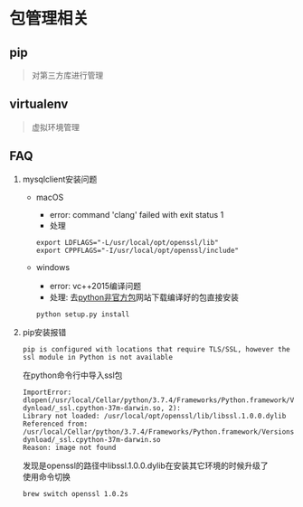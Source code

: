 # 包管理相关

## pip

> 对第三方库进行管理

## virtualenv

> 虚拟环境管理

## FAQ

1. mysqlclient安装问题

    - macOS
        - error: command 'clang' failed with exit status 1
        - 处理

        ```shell
        export LDFLAGS="-L/usr/local/opt/openssl/lib"
        export CPPFLAGS="-I/usr/local/opt/openssl/include"
        ```

    - windows
        - error: vc++2015编译问题
        - 处理: 去[python非官方包](https://www.lfd.uci.edu/~gohlke/pythonlibs/)网站下载编译好的包直接安装

        ```shell
        python setup.py install
        ```

1. pip安装报错

    ```log
    pip is configured with locations that require TLS/SSL, however the ssl module in Python is not available
    ```

    在python命令行中导入ssl包

    ```log
    ImportError: dlopen(/usr/local/Cellar/python/3.7.4/Frameworks/Python.framework/Versions/3.7/lib/python3.7/lib-dynload/_ssl.cpython-37m-darwin.so, 2): 
    Library not loaded: /usr/local/opt/openssl/lib/libssl.1.0.0.dylib
    Referenced from: /usr/local/Cellar/python/3.7.4/Frameworks/Python.framework/Versions/3.7/lib/python3.7/lib-dynload/_ssl.cpython-37m-darwin.so
    Reason: image not found
    ```

    发现是openssl的路径中libssl.1.0.0.dylib在安装其它环境的时候升级了  
    使用命令切换

    ```shell
    brew switch openssl 1.0.2s
    ```
